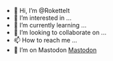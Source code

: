 - 👋 Hi, I’m @RoketteIt
- 👀 I’m interested in ...
- 🌱 I’m currently learning ...
- 💞️ I’m looking to collaborate on ...
- 📫 How to reach me ...
- 🤔 I’m on Mastodon <a rel="me" href="https://mastodon.nl/@RoketteS">Mastodon</a>

<!---
RoketteIt/RoketteIt is a ✨ special ✨ repository because its `README.md` (this file) appears on your GitHub profile.
You can click the Preview link to take a look at your changes.
--->
